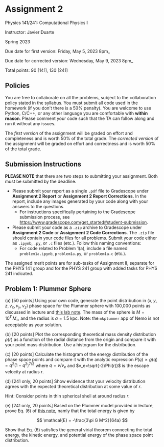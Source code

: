 # Assignment 2
Physics 141/241: Computational Physics I

Instructor: Javier Duarte

Spring 2023

Due date for first version: Friday, May 5, 2023 8pm_

Due date for corrected version: Wednesday, May 9, 2023 8pm_

Total points: 90 [141], 130 [241]

## Policies
You are free to collaborate on all the problems, subject to the collaboration policy stated in the syllabus.
You must submit all code used in the homework (if you don't there is a 50% penalty).
You are welcome to use Python, C/C++, or any other language you are comfortable with **within reason**.
Please comment your code such that the TA can follow along and run it without any issues.

The *first version* of the assignment will be graded on effort and completeness and is worth 50% of the total grade.
The *corrected version* of the assignment will be graded on effort and correctness and is worth 50% of the total grade.


## Submission Instructions
**PLEASE NOTE** that there are two steps to submitting your assignment.
Both must be submitted by the deadline.

- Please submit your report as a single `.pdf` file to Gradescope under **Assignment 2 Report** or **Assignment 2 Report Corrections**.
In the report, include any images generated by your code along with your answers to the questions.
  - For instructions specifically pertaining to the Gradescope submission process, see https://www.gradescope.com/get_started#student-submission.
- Please submit your code as a `.zip` archive to Gradescope under **Assignment 2 Code** or **Assignment 2 Code Corrections**. The `.zip` file should contain your code files for all problems. Submit your code either as `.ipynb`, `.py`, or `.c` files (etc.). Follow this naming conventions:
  - For code related to Problem 1(a), include a file named `problem1a.ipynb`, `problem1a.py`, or `problem1a.c` (etc.).


The assigned merit points are for sub-tasks of Assignment II, separate for the PHYS 141 group and for the PHYS 241 group with added tasks for PHYS 241 indicated. 
 
 ## Problem 1: Plummer Sphere

(a) [50 points] Using your own code, generate the point distribution in $(x, y, z, v_x, v_y, v_z)$ phase space for the Plummer sphere with 100,000 points as discussed in lecture and [this lab note](Plummer_Labnote.pdf).
The mass of the sphere is $M=10^{11} M_{\odot}$ and the radius is $a = 1.5$ kpc. 
Note: the `mkplummer` app of Nemo is not acceptable as your solution.

(b) [20 points] Plot the corresponding theoretical mass density distribution $\rho(r)$ as a function of the radial distance from the origin and compare it with your point mass distribution.
Use a histogram for the distribution.

(c) [20 points] Calculate the histogram of the energy distribution of the phase space points and compare it with the analytic expression $P(q) \propto g(q) = q^2(1-q^2)^{7/2}$ where $q=v/v_e$ and $v_e=\sqrt{-2\Phi(r)}$ is the escape velocity at radius $r$.

(d) [241 only, 20 points] Show evidence that your velocity distribution agrees with the expected theoretical distribution at some value of $r$.

Hint: Consider points in thin spherical shell at around radius $r$.

(e) [241 only, 20 points] Based on the Plummer model provided in lecture, prove Eq. (6) of [this note](Plummer_Labnote.pdf), namly that the total energy is given by

$$
\mathcal{E} = -\frac{3\pi G M^2}{64a}
$$

Show that Eq. (6) satisfies the general virial theorem connecting the total energy, the kinetic energy, and potential energy of the phase space point distribution.